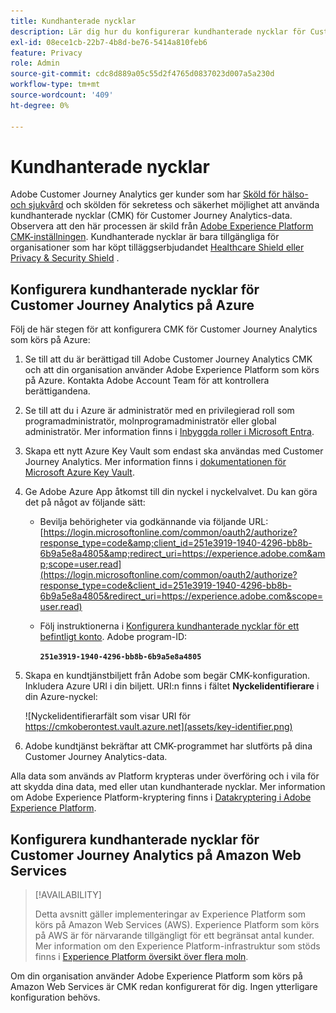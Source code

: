 ```yaml
---
title: Kundhanterade nycklar
description: Lär dig hur du konfigurerar kundhanterade nycklar för Customer Journey Analytics.
exl-id: 08ece1cb-22b7-4b8d-be76-5414a810feb6
feature: Privacy
role: Admin
source-git-commit: cdc8d889a05c55d2f4765d0837023d007a5a230d
workflow-type: tm+mt
source-wordcount: '409'
ht-degree: 0%

---
```


# Kundhanterade nycklar

Adobe Customer Journey Analytics ger kunder som har [Sköld för hälso- och sjukvård](https://www.adobe.com/trust/compliance/hipaa-ready.html) och skölden för sekretess och säkerhet möjlighet att använda kundhanterade nycklar (CMK) för Customer Journey Analytics-data. Observera att den här processen är skild från [Adobe Experience Platform CMK-inställningen](https://experienceleague.adobe.com/sv/docs/experience-platform/landing/governance-privacy-security/customer-managed-keys/overview). Kundhanterade nycklar är bara tillgängliga för organisationer som har köpt tilläggserbjudandet [Healthcare Shield eller Privacy &amp; Security Shield](https://experienceleague.adobe.com/sv/docs/events/customer-data-management-voices-recordings/governance/healthcare-shield) .

## Konfigurera kundhanterade nycklar för Customer Journey Analytics på Azure

Följ de här stegen för att konfigurera CMK för Customer Journey Analytics som körs på Azure:

1. Se till att du är berättigad till Adobe Customer Journey Analytics CMK och att din organisation använder Adobe Experience Platform som körs på Azure. Kontakta Adobe Account Team för att kontrollera berättigandena.
1. Se till att du i Azure är administratör med en privilegierad roll som programadministratör, molnprogramadministratör eller global administratör. Mer information finns i [Inbyggda roller i Microsoft Entra](https://learn.microsoft.com/en-us/entra/identity/role-based-access-control/permissions-reference).
1. Skapa ett nytt Azure Key Vault som endast ska användas med Customer Journey Analytics. Mer information finns i [dokumentationen för Microsoft Azure Key Vault](https://learn.microsoft.com/en-us/azure/key-vault/general/).
1. Ge Adobe Azure App åtkomst till din nyckel i nyckelvalvet. Du kan göra det på något av följande sätt:
   * Bevilja behörigheter via godkännande via följande URL: [https://login.microsoftonline.com/common/oauth2/authorize?response_type=code&amp;client_id=251e3919-1940-4296-bb8b-6b9a5e8a4805&amp;redirect_uri=https://experience.adobe.com&amp;scope=user.read](https://login.microsoftonline.com/common/oauth2/authorize?response_type=code&client_id=251e3919-1940-4296-bb8b-6b9a5e8a4805&redirect_uri=https://experience.adobe.com&scope=user.read)

   * Följ instruktionerna i [Konfigurera kundhanterade nycklar för ett befintligt konto](https://learn.microsoft.com/en-us/azure/storage/common/customer-managed-keys-configure-cross-tenant-existing-account?toc=%2Fazure%2Fstorage%2Fblobs%2Ftoc.json&tabs=powershell-preview%2Cazure-portal#the-customer-grants-the-service-providers-app-access-to-the-key-in-the-key-vault). Adobe program-ID:

     **`251e3919-1940-4296-bb8b-6b9a5e8a4805`**

1. Skapa en kundtjänstbiljett från Adobe som begär CMK-konfiguration. Inkludera Azure URI i din biljett. URI:n finns i fältet **Nyckelidentifierare** i din Azure-nyckel:

   ![Nyckelidentifierarfält som visar URI för https://cmkoberontest.vault.azure.net](assets/key-identifier.png)

1. Adobe kundtjänst bekräftar att CMK-programmet har slutförts på dina Customer Journey Analytics-data.

Alla data som används av Platform krypteras under överföring och i vila för att skydda dina data, med eller utan kundhanterade nycklar. Mer information om Adobe Experience Platform-kryptering finns i [Datakryptering i Adobe Experience Platform](https://experienceleague.adobe.com/sv/docs/experience-platform/landing/governance-privacy-security/encryption).

## Konfigurera kundhanterade nycklar för Customer Journey Analytics på Amazon Web Services

>[!AVAILABILITY]
>
>Detta avsnitt gäller implementeringar av Experience Platform som körs på Amazon Web Services (AWS). Experience Platform som körs på AWS är för närvarande tillgängligt för ett begränsat antal kunder. Mer information om den Experience Platform-infrastruktur som stöds finns i [Experience Platform översikt över flera moln](https://experienceleague.adobe.com/sv/docs/experience-platform/landing/multi-cloud).

Om din organisation använder Adobe Experience Platform som körs på Amazon Web Services är CMK redan konfigurerat för dig. Ingen ytterligare konfiguration behövs.
